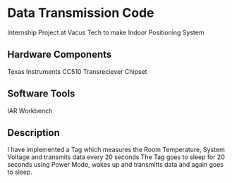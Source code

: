 # Data Transmission Code
Internship Project at Vacus Tech to make Indoor Positioning System

## Hardware Components 
Texas Instruments CC510 Transreciever Chipset

## Software Tools
IAR Workbench 

## Description

I have implemented a Tag which measures the Room Temperature, System Voltage and transmits data every 20 seconds 
The Tag goes to sleep for 20 seconds using Power Mode, wakes up and transmitts data and again goes to sleep.
